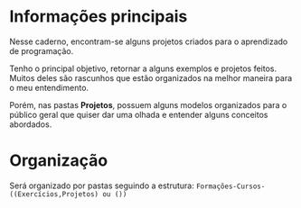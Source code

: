 # Informações principais
Nesse caderno, encontram-se alguns projetos criados para o aprendizado de programação. 

Tenho o principal objetivo, retornar a alguns exemplos e projetos feitos. Muitos deles são rascunhos que estão organizados na melhor maneira para o meu entendimento. 

Porém, nas pastas **Projetos**, possuem alguns modelos organizados para o público geral que quiser dar uma olhada e entender alguns conceitos abordados.

# Organização
Será organizado por pastas seguindo a estrutura:
`Formações-Cursos-((Exercícios,Projetos) ou ())`
